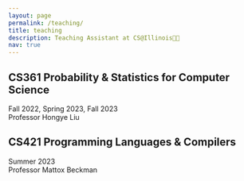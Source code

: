 ```yaml
---
layout: page
permalink: /teaching/
title: teaching
description: Teaching Assistant at CS@Illinois👩‍🏫 
nav: true
---
```


## CS361 Probability & Statistics for Computer Science
Fall 2022, Spring 2023, Fall 2023\
Professor Hongye Liu 

## CS421 Programming Languages & Compilers
Summer 2023\
Professor Mattox Beckman
